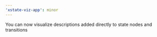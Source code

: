 ```yaml
---
'xstate-viz-app': minor
---
```


You can now visualize descriptions added directly to state nodes and transitions
